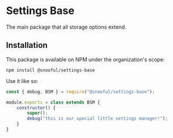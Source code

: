 # Settings Base

The main package that all storage options extend.

## Installation

This package is available on NPM under the organization's scope:

    npm install @snooful/settings-base

Use it like so:

```js
const { debug, BSM } = require("@snooful/settings-base");

module.exports = class extends BSM {
	constructor() {
		super();
		debug("this is our special little settings manager!");
	}
}
```